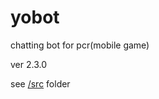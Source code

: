 # yobot
chatting bot for pcr(mobile game)

ver 2.3.0

see [/src](https://github.com/yuudi/yobot/tree/master/src/client) folder